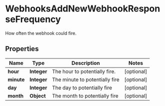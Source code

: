 

# WebhooksAddNewWebhookResponseFrequency

How often the webhook could fire.

## Properties

| Name | Type | Description | Notes |
|------------ | ------------- | ------------- | -------------|
|**hour** | **Integer** | The hour to potentially fire. |  [optional] |
|**minute** | **Integer** | The minute to potentially fire |  [optional] |
|**day** | **Integer** | The day to potentially fire |  [optional] |
|**month** | **Object** | The month to potentially fire |  [optional] |



